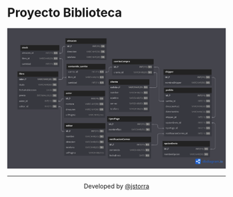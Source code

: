 # Proyecto Biblioteca

![](./Biblioteca.png)

---

<p align="center">Developed by <a href="https://github.com/jstorra">@jstorra</a></p>